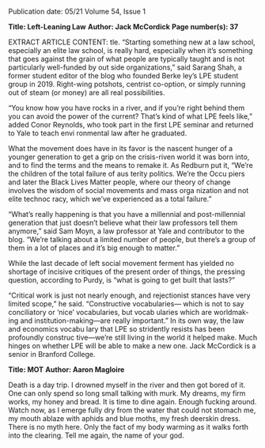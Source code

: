 Publication date: 05/21
Volume 54, Issue 1

**Title: Left-Leaning Law**
**Author: Jack McCordick**
**Page number(s): 37**

EXTRACT ARTICLE CONTENT:
tle. “Starting something new at a 
law school, especially an elite law 
school, is really hard, especially 
when it’s something that goes 
against the grain of what people 
are typically taught and is not 
particularly well-funded by out­
side organizations,” said Sarang 
Shah, a former student editor of 
the blog who founded Berke­
ley’s LPE student group in 2019. 
Right-wing 
potshots, 
centrist 
co-option, or simply running out 
of steam (or money) are all real 
possibilities. 

“You know how you have 
rocks in a river, and if you’re 
right behind them you can avoid 
the power of the current? That’s 
kind of what LPE feels like,” 
added Conor Reynolds, who took 
part in the first LPE seminar and 
returned to Yale to teach envi­
ronmental law after he graduated. 

What the movement does have 
in its favor is the nascent hunger 
of a younger generation to get 
a grip on the crisis-riven world 
it was born into, and to find the 
terms and the means to remake 
it. As Redburn put it, “We’re the 
children of the total failure of aus­
terity politics. We’re the Occu­
piers and later the Black Lives 
Matter people, where our theory 
of change involves the wisdom of 
social movements and mass orga­
nization and not elite technoc­
racy, which we’ve experienced as 
a total failure.”

“What’s really happening is 
that you have a millennial and 
post-millennial generation that 
just doesn’t believe what their law 
professors tell them anymore,” 
said Sam Moyn, a law professor at 
Yale and contributor to the blog. 
“We’re talking about a limited 
number of people, but there’s a 
group of them in a lot of places 
and it’s big enough to matter.” 

While the last decade of left 
social movement ferment has 
yielded no shortage of incisive 
critiques of the present order of 
things, the pressing question, 
according to Purdy, is “what is 
going to get built that lasts?” 

“Critical work is just not nearly 
enough, and rejectionist stances 
have very limited scope,” he said. 
“Constructive 
vocabularies—
which is not to say conciliatory 
or ‘nice’ vocabularies, but vocab­
ularies which are worldmak­
ing and institution-making—are 
really important.” In its own way, 
the law and economics vocabu­
lary that LPE so stridently resists 
has been profoundly construc­
tive—we’re still living in the world 
it helped make. Much hinges on 
whether LPE will be able to make 
a new one.
Jack McCordick is a senior in 
Branford College.


**Title: MOT**
**Author: Aaron Magloire**

Death is a day trip. I drowned myself 
in the river and then got bored of it. 
One can only spend so long small 
talking with murk. My dreams, my firm 
works, my honey and bread. It is time to 
dine again. Enough fucking around. 
Watch now, as I emerge fully dry from the water 
that could not stomach me, my mouth ablaze 
with aphids and blue moths, 
my fresh deerskin dress. There is no 
myth here. Only the fact of my body 
warming as it walks forth 
into the clearing. Tell me again, 
the name of your god.